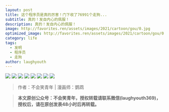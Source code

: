 ```yaml
---
layout: post
title: 这个程序员是真的厉害！门下收了76991个走狗...
subtitle: 真的！发自内心的佩服！
description: 真的！发自内心的佩服！
image: http://favorites.ren/assets/images/2021/cartoon/gou/0.jpg
optimized_image: http://favorites.ren/assets/images/2021/cartoon/gou/0.jpg
category: life
tags:
  - 发明
  - 程序员
  - 走狗
author: laughyouth
---
```



![](http://favorites.ren/assets/images/2021/cartoon/gou/640.jpeg)
![](http://favorites.ren/assets/images/2021/cartoon/gou/640-1.jpeg)
![](http://favorites.ren/assets/images/2021/cartoon/gou/640-2.jpeg)
![](http://favorites.ren/assets/images/2021/cartoon/gou/640-3.jpeg)
![](http://favorites.ren/assets/images/2021/cartoon/gou/640-4.jpeg)
![](http://favorites.ren/assets/images/2021/cartoon/gou/640-5.jpeg)
![](http://favorites.ren/assets/images/2021/cartoon/gou/640-6.jpeg)
![](http://favorites.ren/assets/images/2021/cartoon/gou/640-7.jpeg)


>作者：不会笑青年 | 漫画师：鹦鹉

>**本文原创公众号：不会笑青年，授权转载请联系微信(laughyouth369)，授权后，请在原创发表48小时后再转载。**
